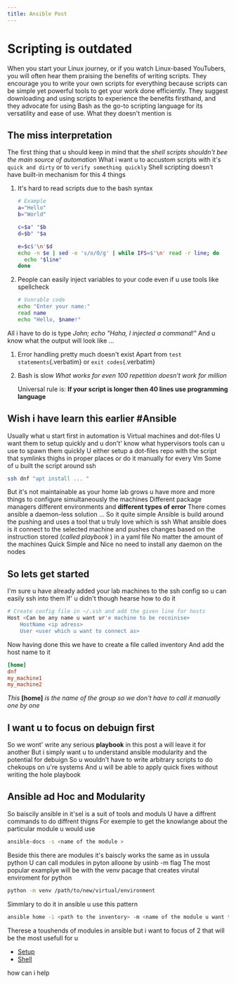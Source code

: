 ```yaml
---
title: Ansible Post
---
```


# Scripting is outdated

When you start your Linux journey, or if you watch Linux-based
YouTubers, you will often hear them praising the benefits of writing
scripts. They encourage you to write your own scripts for everything
because scripts can be simple yet powerful tools to get your work done
efficiently. They suggest downloading and using scripts to experience
the benefits firsthand, and they advocate for using Bash as the go-to
scripting language for its versatility and ease of use. What they
doesn\'t mention is

## The miss interpretation

The first thing that u should keep in mind that the *shell scripts
shouldn't bee the main source of automation* What i want u to accustom
scripts with it's `quick and dirty` or to
`verify something quickly` Shell scripting doesn't have
built-in mechanism for this 4 things

1.  It\'s hard to read scripts due to the bash syntax

    ``` bash
    # Example
    a="Hello"
    b="World"

    c=$a" "$b
    d=$b" "$a

    e=$c$'\n'$d
    echo -n $e | sed -e 's/o/O/g' | while IFS=$'\n' read -r line; do
      echo "$line"
    done
    ```

2.  People can easily inject variables to your code even if u use tools
    like spellcheck

    ``` bash
    # Vunrable code
    echo "Enter your name:"
    read name
    echo "Hello, $name!"
    ```

All i have to do is type *John; echo \"Haha, I injected a command!\"*
And u know what the output will look like ...

1.  Error handling pretty much doesn\'t exist Apart from
    `test statements`{.verbatim} or `exit codes`{.verbatim}

2.  Bash is slow *What works for even 100 repetition doesn\'t work for
    million*

    Universal rule is: **If your script is longer then 40 lines use
    programming language**

## Wish i have learn this earlier #Ansible

Usually what u start first in automation is Virtual machines and
dot-files U want them to setup quickly and u don\'t\' know what
hypervisors tools can u use to spawn them quickly U either setup a
dot-files repo with the script that symlinks thighs in proper places or
do it manually for every Vm Some of u built the script around ssh

``` bash
ssh dnf "apt install ... "
```

But it\'s not maintainable as your home lab grows u have more and more
things to configure simultaneously the machines Different package
managers different environments and **different types of error** There
comes ansible a daemon-less solution ... So it quite simple Ansible is
build around the pushing and uses a tool that u truly love which is ssh
What ansible does is it connect to the selected machine and pushes
changes based on the instruction stored (*called playbook* ) in a yaml
file No matter the amount of the machines Quick Simple and Nice no need
to install any daemon on the nodes

## So lets get started

I\'m sure u have already added your lab machines to the ssh config so u
can easily ssh into them If\' u didn\'t though hearse how to do it

``` bash
# Create config file in ~/.ssh and add the given line for hosts
Host <Can be any name u want ur'e machine to be recoinise>
    HostName <ip adress>
    User <user which u want to connect as>
```

Now having done this we have to create a file called inventory And add
the host name to it

``` toml
[home]
dnf
my_machine1
my_machine2
```

*This* **\[home\]** *is the name of the group so we don\'t have to call
it manually one by one*

## I want u to focus on debuign first

So we wont\' write any serious **playbook** in this post a will leave it
for another But i simply want u to understand ansible modularity and the
potential for debuign So u wouldn\'t have to write arbitrary scripts to
do chekoups on u\'re systems And u will be able to apply quick fixes
without writing the hole playbook

## Ansible ad Hoc and Modularity

So baiscily ansible in it\'sel is a suit of tools and moduls U have a
diffrent commands to do diffrent thigns For exemple to get the knowlange
about the particular module u would use

``` bash
ansible-docs -s <name of the module >
```

Beside this there are modules it\'s baiscly works the same as in ussula
python U can call modules in pyton alloone by usinb -m flag The most
popular examplye will be with the venv pacage that creates virutal
enviroment for python

``` bash
python -m venv /path/to/new/virtual/environment
```

Simmlary to do it in ansible u use this pattern

``` bash
ansible home -i <path to the inventory> -m <name of the module u want to use> -a <arguments that the modules provieds>
```

Therese a toushends of modules in ansible but i want to focus of 2 that
will be the most usefull for u

-   [Setup](https://docs.ansible.com/ansible/latest/collections/ansible/builtin/setup_module.html)
-   [Shell](https://docs.ansible.com/ansible/latest/collections/ansible/builtin/shell_module.html)

how can i help
